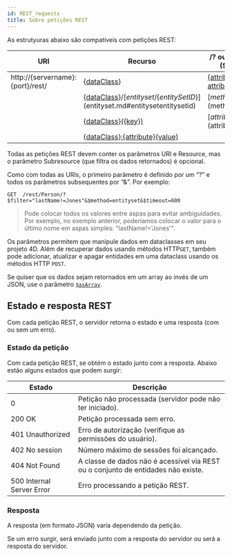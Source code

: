 ```yaml
---
id: REST_requests
title: Sobre petições REST
---
```



As estrutyuras abaixo são compatíveis com petições REST:

| URI                              | Recurso                                                                                            | /? ou &\{filter\} (Saída)                                                |
| -------------------------------- | -------------------------------------------------------------------------------------------------- | -------------------------------------------------------------------------- |
| http://{servername}:{port}/rest/ | [\{dataClass\}](dataClass.md)                                                                    | [{attribute1, attribute2, ...}](manData.html#selecting-attributes-to-get)/ |
|                                  | [\{dataClass\}](dataClass.md)/[$entityset/\{entitySetID\}]($entityset.md#entitysetentitysetid) | [$method=...]($method.md)                                                  |
|                                  | [\{dataClass\}({key})](dataClass.md#dataclasskey)                                                | [$attributes]($attributes.md)                                              |
|                                  | [\{dataClass\}:\{attribute\}(value)](dataClass.md#dataclassattributevalue)                     |                                                                            |

Todas as petições REST devem conter os parâmetros URI e Resource, mas o parâmetro Subresource (que filtra os dados retornados) é opcional.

Como com todas as URIs, o primeiro parâmetro é definido por um “?” e todos os parâmetros subsequentes por “&”. Por exemplo:

 `GET  /rest/Person/?$filter="lastName!=Jones"&$method=entityset&$timeout=600`
> Pode colocar todos os valores entre aspas para evitar ambiguidades. Por exemplo, no exemplo anterior, poderíamos colocar o valor para o último nome em aspas simples: "lastName!='Jones'".

Os parâmetros permitem que manipule dados em dataclasses em seu projeto 4D. Além de recuperar dados usando métodos HTTP`GET`, também pode adicionar, atualizar e apagar entidades em uma dataclass usando os métodos HTTP `POST`.

Se quiser que os dados sejam retornados em um array ao invés de um JSON, use o parâmetro [`$asArray`]($asArray.md).


## Estado e resposta REST
Com cada petição REST, o servidor retorna o estado e uma resposta (com ou sem um erro).

### Estado da petição
Com cada petição REST, se obtém o estado junto com a resposta. Abaixo estão alguns estados que podem surgir:

| Estado                    | Descrição                                                                         |
| ------------------------- | --------------------------------------------------------------------------------- |
| 0                         | Petição não processada (servidor pode não ter iniciado).                          |
| 200 OK                    | Petição processada sem erro.                                                      |
| 401 Unauthorized          | Erro de autorização (verifique as permissões do usuário).                         |
| 402 No session            | Número máximo de sessões foi alcançado.                                           |
| 404 Not Found             | A classe de dados não é acessível via REST ou o conjunto de entidades não existe. |
| 500 Internal Server Error | Erro processando a petição REST.                                                  |

### Resposta

A resposta (em formato JSON) varia dependendo da petição.

Se um erro surgir, será enviado junto com a resposta do servidor ou será a resposta do servidor.

 

